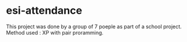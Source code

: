 # esi-attendance
This project was done by a group of 7 poeple as part of a school project. Method used : XP with pair proramming.
